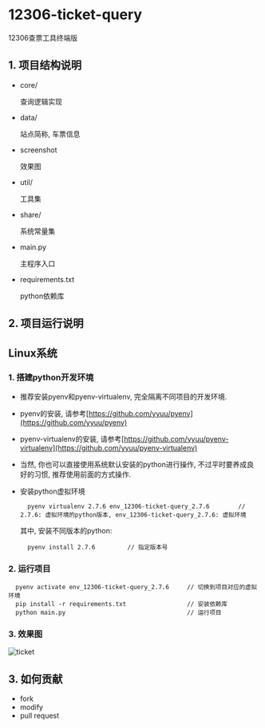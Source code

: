 # 12306-ticket-query
12306查票工具终端版

## 1. 项目结构说明
- core/

	查询逻辑实现
- data/

	站点简称, 车票信息
- screenshot

    效果图
- util/

    工具集
- share/

    系统常量集
- main.py

	主程序入口
- requirements.txt

	python依赖库

## 2. 项目运行说明
## Linux系统
### 1. 搭建python开发环境
- 推荐安装pyenv和pyenv-virtualenv, 完全隔离不同项目的开发环境.
- pyenv的安装, 请参考[https://github.com/yyuu/pyenv](https://github.com/yyuu/pyenv)
- pyenv-virtualenv的安装, 请参考[https://github.com/yyuu/pyenv-virtualenv](https://github.com/yyuu/pyenv-virtualenv)
- 当然, 你也可以直接使用系统默认安装的python进行操作, 不过平时要养成良好的习惯, 推荐使用前面的方式操作.
- 安装python虚拟环境

  		pyenv virtualenv 2.7.6 env_12306-ticket-query_2.7.6        // 2.7.6: 虚拟环境的python版本, env_12306-ticket-query_2.7.6: 虚拟环境

  其中, 安装不同版本的python:

	    pyenv install 2.7.6         // 指定版本号

### 2. 运行项目

      pyenv activate env_12306-ticket-query_2.7.6     // 切换到项目对应的虚拟环境
      pip install -r requirements.txt                 // 安装依赖库
      python main.py                                  // 运行项目

### 3. 效果图

![ticket](https://github.com/cls1991/12306-ticket-query/raw/master/screenshot/ticket.png)

## 3. 如何贡献
- fork
- modify
- pull request
